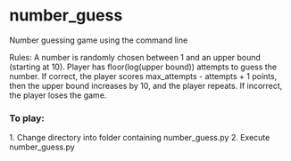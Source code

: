 # number_guess
Number guessing game using the command line

Rules: A number is randomly chosen between 1 and an upper bound (starting at 10). Player has floor(log(upper bound)) attempts to guess the number. If correct, the player scores max_attempts - attempts + 1 points, then the upper bound increases by 10, and the player repeats. If incorrect, the player loses the game.

<h3>To play:</h3>
1. Change directory into folder containing number_guess.py
2. Execute number_guess.py
